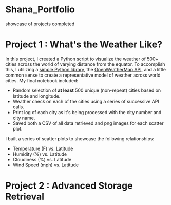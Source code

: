# Shana_Portfolio
showcase of projects completed

# Project 1 : What's the Weather Like?
In this project, I created a Python script to visualize the weather of 500+ cities across the world of varying distance from the equator. To accomplish this, I utilizing a [simple Python library](https://pypi.python.org/pypi/citipy), the [OpenWeatherMap API](https://openweathermap.org/api), and a little common sense to create a representative model of weather across world cities. My final notebook included:
* Random selection of **at least** 500 unique (non-repeat) cities based on latitude and longitude.
* Weather check on each of the cities using a series of successive API calls.
* Print log of each city as it's being processed with the city number and city name.
* Saved both a CSV of all data retrieved and png images for each scatter plot.

I built a series of scatter plots to showcase the following relationships:
* Temperature (F) vs. Latitude
* Humidity (%) vs. Latitude
* Cloudiness (%) vs. Latitude
* Wind Speed (mph) vs. Latitude


# Project 2 : Advanced Storage Retrieval

